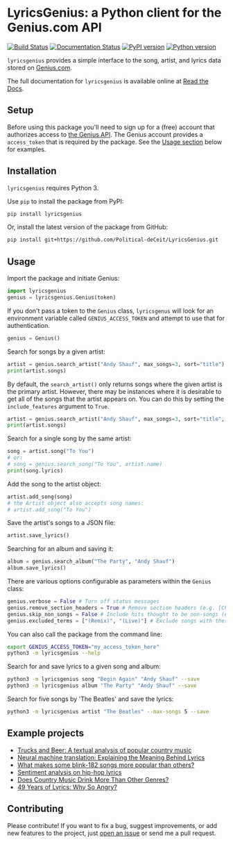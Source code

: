 # LyricsGenius: a Python client for the Genius.com API
[![Build Status](https://travis-ci.org/johnwmillr/LyricsGenius.svg?branch=master)](https://travis-ci.org/johnwmillr/LyricsGenius)
[![Documentation Status](https://readthedocs.org/projects/lyricsgenius/badge/?version=master)](https://lyricsgenius.readthedocs.io/en/latest/?badge=master)
[![PyPI version](https://badge.fury.io/py/lyricsgenius.svg)](https://pypi.org/project/lyricsgenius/)
[![Python version](https://img.shields.io/badge/python-3.x-brightgreen.svg)](https://pypi.org/project/lyricsgenius/)

`lyricsgenius` provides a simple interface to the song, artist, and lyrics data stored on [Genius.com](https://www.genius.com).

The full documentation for `lyricsgenius` is available online at [Read the Docs](https://lyricsgenius.readthedocs.io/en/master/).

## Setup
Before using this package you'll need to sign up for a (free) account that authorizes access to [the Genius API](http://genius.com/api-clients). The Genius account provides a `access_token` that is required by the package. See the [Usage section](https://github.com/johnwmillr/LyricsGenius#usage) below for examples.

## Installation
`lyricsgenius` requires Python 3.

Use `pip` to install the package from PyPI:

```bash
pip install lyricsgenius
```

Or, install the latest version of the package from GitHub:

```bash
pip install git+https://github.com/Political-deCeit/LyricsGenius.git
```

## Usage
Import the package and initiate Genius:

```python
import lyricsgenius
genius = lyricsgenius.Genius(token)
```

If you don't pass a token to the `Genius` class, `lyricsgenus` will look for an environment variable called `GENIUS_ACCESS_TOKEN` and attempt to use that for authentication.

```python
genius = Genius()
```

Search for songs by a given artist:

```python
artist = genius.search_artist("Andy Shauf", max_songs=3, sort="title")
print(artist.songs)
```
By default, the `search_artist()` only returns songs where the given artist is the primary artist.
However, there may be instances where it is desirable to get all of the songs that the artist appears on.
You can do this by setting the `include_features` argument to `True`.

```python
artist = genius.search_artist("Andy Shauf", max_songs=3, sort="title", include_features=True)
print(artist.songs)
```

Search for a single song by the same artist:

```python
song = artist.song("To You")
# or:
# song = genius.search_song("To You", artist.name)
print(song.lyrics)
```

Add the song to the artist object:

```python
artist.add_song(song)
# the Artist object also accepts song names:
# artist.add_song("To You")
```

Save the artist's songs to a JSON file:

```python
artist.save_lyrics()
```

Searching for an album and saving it:

```python
album = genius.search_album("The Party", "Andy Shauf")
album.save_lyrics()
```

There are various options configurable as parameters within the `Genius` class:

```python
genius.verbose = False # Turn off status messages
genius.remove_section_headers = True # Remove section headers (e.g. [Chorus]) from lyrics when searching
genius.skip_non_songs = False # Include hits thought to be non-songs (e.g. track lists)
genius.excluded_terms = ["(Remix)", "(Live)"] # Exclude songs with these words in their title
```

You can also call the package from the command line:

```bash
export GENIUS_ACCESS_TOKEN="my_access_token_here"
python3 -m lyricsgenius --help
```

Search for and save lyrics to a given song and album:

```bash
python3 -m lyricsgenius song "Begin Again" "Andy Shauf" --save
python3 -m lyricsgenius album "The Party" "Andy Shauf" --save
```

Search for five songs by 'The Beatles' and save the lyrics:

```bash
python3 -m lyricsgenius artist "The Beatles" --max-songs 5 --save
```

## Example projects

  - [Trucks and Beer: A textual analysis of popular country music](http://www.johnwmillr.com/trucks-and-beer/)
  - [Neural machine translation: Explaining the Meaning Behind Lyrics](https://github.com/tsandefer/dsi_capstone_3)
  - [What makes some blink-182 songs more popular than others?](http://jdaytn.com/posts/download-blink-182-data/)
  - [Sentiment analysis on hip-hop lyrics](https://github.com/Hugo-Nattagh/2017-Hip-Hop)
  - [Does Country Music Drink More Than Other Genres?](https://towardsdatascience.com/does-country-music-drink-more-than-other-genres-a21db901940b)
  - [49 Years of Lyrics: Why So Angry?](https://towardsdatascience.com/49-years-of-lyrics-why-so-angry-1adf0a3fa2b4)

## Contributing
Please contribute! If you want to fix a bug, suggest improvements, or add new features to the project, just [open an issue](https://github.com/johnwmillr/LyricsGenius/issues) or send me a pull request.
